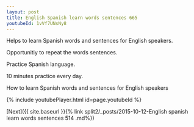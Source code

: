```yaml
---
layout: post
title: English Spanish learn words sentences 665 
youtubeId: 1vVf7UNsNy8
---
```

 
 
Helps to learn Spanish words and sentences for English speakers.

Opportunitiy to repeat the words sentences. 

Practice Spanish language. 
 
10 minutes practice every day. 
 
How to learn Spanish words and sentences for English speakers 
 
{% include youtubePlayer.html id=page.youtubeId %}
 
 
[Next]({{ site.baseurl }}{% link  split2/_posts/2015-10-12-English spanish learn words sentences 514 .md%})
 
